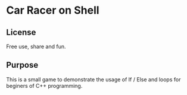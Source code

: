 # Car Racer on Shell

## License

Free use, share and fun. 

## Purpose

This is a small game to demonstrate the usage of If / Else and loops for beginers of C++ programming.


